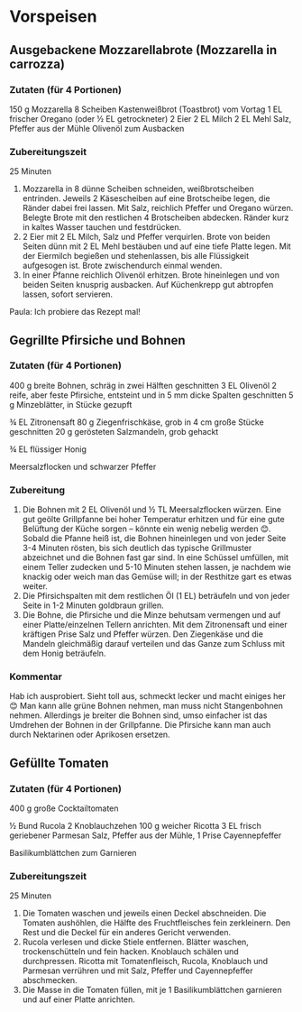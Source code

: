 ﻿# Vorspeisen

## Ausgebackene Mozzarellabrote (Mozzarella in carrozza)
### Zutaten (für 4 Portionen)
150 g Mozzarella
8 Scheiben Kastenweißbrot (Toastbrot) vom Vortag
1 EL frischer Oregano (oder ½ EL getrockneter)
2 Eier
2 EL Milch
2 EL Mehl
Salz, Pfeffer aus der Mühle
Olivenöl zum Ausbacken

### Zubereitungszeit
25 Minuten
1. Mozzarella in 8 dünne Scheiben schneiden, weißbrotscheiben entrinden. Jeweils 2 Käsescheiben auf eine Brotscheibe legen, die Ränder dabei frei lassen. Mit Salz, reichlich Pfeffer und Oregano würzen. Belegte Brote mit den restlichen 4 Brotscheiben abdecken. Ränder kurz in kaltes Wasser tauchen und festdrücken.
1. 2 Eier mit 2 EL Milch, Salz und Pfeffer verquirlen. Brote von beiden Seiten dünn mit 2 EL Mehl bestäuben und auf eine tiefe Platte legen. Mit der Eiermilch begießen und stehenlassen, bis alle Flüssigkeit aufgesogen ist. Brote zwischendurch einmal wenden.
1. In einer Pfanne reichlich Olivenöl erhitzen. Brote hineinlegen und von beiden Seiten knusprig ausbacken. Auf Küchenkrepp gut abtropfen lassen, sofort servieren.

Paula: Ich probiere das Rezept mal!

## Gegrillte Pfirsiche und Bohnen
### Zutaten (für 4 Portionen)
400 g breite Bohnen, schräg in zwei Hälften geschnitten
3 EL Olivenöl
2 reife, aber feste Pfirsiche, entsteint und in 5 mm dicke Spalten geschnitten
5 g Minzeblätter, in Stücke gezupft

¾ EL Zitronensaft
80 g Ziegenfrischkäse, grob in 4 cm große Stücke geschnitten
20 g gerösteten Salzmandeln, grob gehackt

¾ EL flüssiger Honig

Meersalzflocken und schwarzer Pfeffer

### Zubereitung

1. Die Bohnen mit 2 EL Olivenöl und ½ TL Meersalzflocken würzen. Eine gut geölte Grillpfanne bei hoher Temperatur erhitzen und für eine gute Belüftung der Küche sorgen – könnte ein wenig nebelig werden 😊. Sobald die Pfanne heiß ist, die Bohnen hineinlegen und von jeder Seite 3-4 Minuten rösten, bis sich deutlich das typische Grillmuster abzeichnet und die Bohnen fast gar sind. In eine Schüssel umfüllen, mit einem Teller zudecken und 5-10 Minuten stehen lassen, je nachdem wie knackig oder weich man das Gemüse will; in der Resthitze gart es etwas weiter.
1. Die Pfirsichspalten mit dem restlichen Öl (1 EL) beträufeln und von jeder Seite in 1-2 Minuten goldbraun grillen.
1. Die Bohne, die Pfirsiche und die Minze behutsam vermengen und auf einer Platte/einzelnen Tellern anrichten. Mit dem Zitronensaft und einer kräftigen Prise Salz und Pfeffer würzen. Den Ziegenkäse und die Mandeln gleichmäßig darauf verteilen und das Ganze zum Schluss mit dem Honig beträufeln.

### Kommentar
Hab ich ausprobiert. Sieht toll aus, schmeckt lecker und macht einiges her 😊 Man kann alle grüne Bohnen nehmen, man muss nicht Stangenbohnen nehmen. Allerdings je breiter die Bohnen sind, umso einfacher ist das Umdrehen der Bohnen in der Grillpfanne. Die Pfirsiche kann man auch durch Nektarinen oder Aprikosen ersetzen.

## Gefüllte Tomaten
### Zutaten (für 4 Portionen)
400 g große Cocktailtomaten

½ Bund Rucola
2 Knoblauchzehen
100 g weicher Ricotta
3 EL frisch geriebener Parmesan
Salz, Pfeffer aus der Mühle, 1 Prise Cayennepfeffer

Basilikumblättchen zum Garnieren

### Zubereitungszeit
 25 Minuten

1. Die Tomaten waschen und jeweils einen Deckel abschneiden. Die Tomaten aushöhlen, die Hälfte des Fruchtfleisches fein zerkleinern. Den Rest und die Deckel für ein anderes Gericht verwenden.
1. Rucola verlesen und dicke Stiele entfernen. Blätter waschen, trockenschütteln und fein hacken. Knoblauch schälen und durchpressen. Ricotta mit Tomatenfleisch, Rucola, Knoblauch und Parmesan verrühren und mit Salz, Pfeffer und Cayennepfeffer abschmecken.
1. Die Masse in die Tomaten füllen, mit je 1 Basilikumblättchen garnieren und auf einer Platte anrichten.
